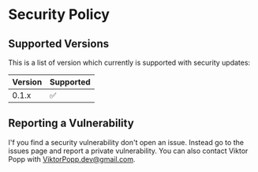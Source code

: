 # Security Policy

## Supported Versions
This is a list of version which currently is supported with security updates:

| Version | Supported          |
| ------- | ------------------ |
| 0.1.x   | :white_check_mark: |

## Reporting a Vulnerability
I'f you find a security vulnerability don't open an issue.
Instead go to the issues page and report a private vulnerability.
You can also contact Viktor Popp with ViktorPopp.dev@gmail.com.